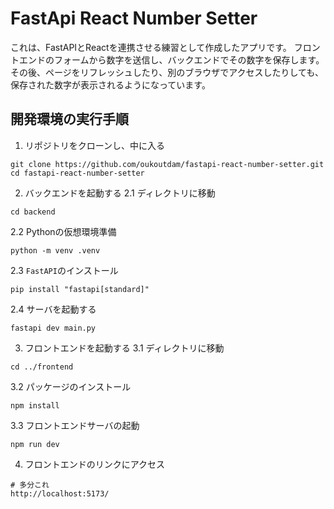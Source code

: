 # FastApi React Number Setter

これは、FastAPIとReactを連携させる練習として作成したアプリです。
フロントエンドのフォームから数字を送信し、バックエンドでその数字を保存します。
その後、ページをリフレッシュしたり、別のブラウザでアクセスしたりしても、保存された数字が表示されるようになっています。

## 開発環境の実行手順
1. リポジトリをクローンし、中に入る
```
git clone https://github.com/oukoutdam/fastapi-react-number-setter.git
cd fastapi-react-number-setter
```
2. バックエンドを起動する
2.1 ディレクトリに移動
```
cd backend
```
2.2 Pythonの仮想環境準備
```
python -m venv .venv
```
2.3 `FastAPI`のインストール
```
pip install "fastapi[standard]"
```
2.4 サーバを起動する
```
fastapi dev main.py
```
3. フロントエンドを起動する
3.1 ディレクトリに移動
```
cd ../frontend
```
3.2 パッケージのインストール
```
npm install
```
3.3 フロントエンドサーバの起動
```
npm run dev
```
4. フロントエンドのリンクにアクセス
```
# 多分これ
http://localhost:5173/
```

